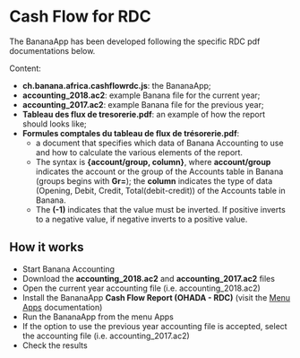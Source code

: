 # Cash Flow for RDC

The BananaApp has been developed following the specific RDC pdf documentations below.

Content:

* **ch.banana.africa.cashflowrdc.js**: the BananaApp;
* **accounting_2018.ac2**: example Banana file for the current year;
* **accounting_2017.ac2**: example Banana file for the previous year;
* **Tableau des flux de tresorerie.pdf**: an example of how the report should looks like;
* **Formules comptales du tableau de flux de trésorerie.pdf**:
	* a document that specifies which data of Banana Accounting to use and how to calculate the various elements of the report.
	* The syntax is **{account/group, column}**, where **account/group** indicates the account or the group of the Accounts table in Banana (groups begins with **Gr=**); the **column** indicates the type of data (Opening, Debit, Credit, Total(debit-credit)) of the Accounts table in Banana.
	* The **(-1)** indicates that the value must be inverted. If positive inverts to a negative value, if negative inverts to a positive value.


## How it works
* Start Banana Accounting
* Download the **accounting_2018.ac2** and **accounting_2017.ac2** files
* Open the current year accounting file (i.e. accounting_2018.ac2)
* Install the BananaApp **Cash Flow Report (OHADA - RDC)** (visit the [Menu Apps](https://www.banana.ch/doc9/en/node/7709) documentation)
* Run the BananaApp from the menu Apps
* If the option to use the previous year accounting file is accepted, select the accounting file (i.e. accounting_2017.ac2)
* Check the results
